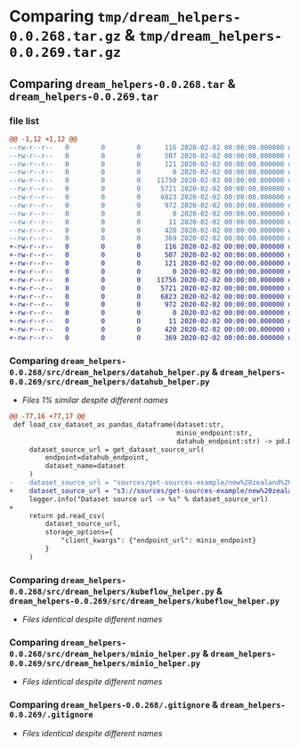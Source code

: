 # Comparing `tmp/dream_helpers-0.0.268.tar.gz` & `tmp/dream_helpers-0.0.269.tar.gz`

## Comparing `dream_helpers-0.0.268.tar` & `dream_helpers-0.0.269.tar`

### file list

```diff
@@ -1,12 +1,12 @@
--rw-r--r--   0        0        0      116 2020-02-02 00:00:00.000000 dream_helpers-0.0.268/.bumpversion.cfg
--rw-r--r--   0        0        0      507 2020-02-02 00:00:00.000000 dream_helpers-0.0.268/Makefile
--rw-r--r--   0        0        0      121 2020-02-02 00:00:00.000000 dream_helpers-0.0.268/requirements.txt
--rw-r--r--   0        0        0        0 2020-02-02 00:00:00.000000 dream_helpers-0.0.268/src/dream_helpers/__init__.py
--rw-r--r--   0        0        0    11750 2020-02-02 00:00:00.000000 dream_helpers-0.0.268/src/dream_helpers/datahub_helper.py
--rw-r--r--   0        0        0     5721 2020-02-02 00:00:00.000000 dream_helpers-0.0.268/src/dream_helpers/kubeflow_helper.py
--rw-r--r--   0        0        0     6823 2020-02-02 00:00:00.000000 dream_helpers-0.0.268/src/dream_helpers/minio_helper.py
--rw-r--r--   0        0        0      972 2020-02-02 00:00:00.000000 dream_helpers-0.0.268/.gitignore
--rw-r--r--   0        0        0        0 2020-02-02 00:00:00.000000 dream_helpers-0.0.268/LICENSE
--rw-r--r--   0        0        0       11 2020-02-02 00:00:00.000000 dream_helpers-0.0.268/README.md
--rw-r--r--   0        0        0      420 2020-02-02 00:00:00.000000 dream_helpers-0.0.268/pyproject.toml
--rw-r--r--   0        0        0      369 2020-02-02 00:00:00.000000 dream_helpers-0.0.268/PKG-INFO
+-rw-r--r--   0        0        0      116 2020-02-02 00:00:00.000000 dream_helpers-0.0.269/.bumpversion.cfg
+-rw-r--r--   0        0        0      507 2020-02-02 00:00:00.000000 dream_helpers-0.0.269/Makefile
+-rw-r--r--   0        0        0      121 2020-02-02 00:00:00.000000 dream_helpers-0.0.269/requirements.txt
+-rw-r--r--   0        0        0        0 2020-02-02 00:00:00.000000 dream_helpers-0.0.269/src/dream_helpers/__init__.py
+-rw-r--r--   0        0        0    11756 2020-02-02 00:00:00.000000 dream_helpers-0.0.269/src/dream_helpers/datahub_helper.py
+-rw-r--r--   0        0        0     5721 2020-02-02 00:00:00.000000 dream_helpers-0.0.269/src/dream_helpers/kubeflow_helper.py
+-rw-r--r--   0        0        0     6823 2020-02-02 00:00:00.000000 dream_helpers-0.0.269/src/dream_helpers/minio_helper.py
+-rw-r--r--   0        0        0      972 2020-02-02 00:00:00.000000 dream_helpers-0.0.269/.gitignore
+-rw-r--r--   0        0        0        0 2020-02-02 00:00:00.000000 dream_helpers-0.0.269/LICENSE
+-rw-r--r--   0        0        0       11 2020-02-02 00:00:00.000000 dream_helpers-0.0.269/README.md
+-rw-r--r--   0        0        0      420 2020-02-02 00:00:00.000000 dream_helpers-0.0.269/pyproject.toml
+-rw-r--r--   0        0        0      369 2020-02-02 00:00:00.000000 dream_helpers-0.0.269/PKG-INFO
```

### Comparing `dream_helpers-0.0.268/src/dream_helpers/datahub_helper.py` & `dream_helpers-0.0.269/src/dream_helpers/datahub_helper.py`

 * *Files 1% similar despite different names*

```diff
@@ -77,16 +77,17 @@
 def load_csv_dataset_as_pandas_dataframe(dataset:str, 
                                          minio_endpoint:str, 
                                          datahub_endpoint:str) -> pd.DataFrame:
     dataset_source_url = get_dataset_source_url(
         endpoint=datahub_endpoint,
         dataset_name=dataset
     )
-    dataset_source_url = "sources/get-sources-example/new%20zealand%20statistical%20areas%20--%20generalised"
+    dataset_source_url = "s3://sources/get-sources-example/new%20zealand%20statistical%20areas%20--%20generalised"
     logger.info("Dataset source url -> %s" % dataset_source_url)
+
     return pd.read_csv(
         dataset_source_url,
         storage_options={
             "client_kwargs": {"endpoint_url": minio_endpoint}
         }
     )
```

### Comparing `dream_helpers-0.0.268/src/dream_helpers/kubeflow_helper.py` & `dream_helpers-0.0.269/src/dream_helpers/kubeflow_helper.py`

 * *Files identical despite different names*

### Comparing `dream_helpers-0.0.268/src/dream_helpers/minio_helper.py` & `dream_helpers-0.0.269/src/dream_helpers/minio_helper.py`

 * *Files identical despite different names*

### Comparing `dream_helpers-0.0.268/.gitignore` & `dream_helpers-0.0.269/.gitignore`

 * *Files identical despite different names*

